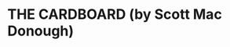 <!--
id: 4786787457
link: http://tumblr.atmos.org/post/4786787457/the-cardboard-by-scott-mac-donough
slug: the-cardboard-by-scott-mac-donough
date: Wed Apr 20 2011 14:58:39 GMT-0700 (PDT)
publish: 2011-04-020
tags: 
title: THE CARDBOARD (by Scott Mac Donough)
-->


THE CARDBOARD (by Scott Mac Donough)
====================================



